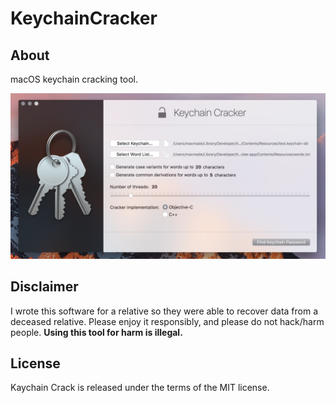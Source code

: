 KeychainCracker
===============

About
-----

macOS keychain cracking tool.

![Cracker](Assets/Cracker.png "Cracker")

Disclaimer
----------

I wrote this software for a relative so they were able to recover data from a deceased relative. Please enjoy it responsibly, and please do not hack/harm people.
**Using this tool for harm is illegal.**  

License
-------

Kaychain Crack is released under the terms of the MIT license.
